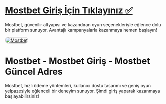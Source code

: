 # <a href="https://t2m.io/2284401">Mostbet Giriş İçin Tıklayınız ✅</a>
Mostbet, güvenilir altyapısı ve kazandıran oyun seçenekleriyle eğlence dolu bir platform sunuyor. Avantajlı kampanyalarla kazanmaya hemen başlayın!  

<a href="https://t2m.io/2284401" title="Mostbet">
    <img src="https://i.ibb.co/gtF7ptH/photo-2025-01-13-14-27-16.jpg" alt="Mostbet" style="max-width: 100%; border: 2px solid #ddd; border-radius: 10px;">
</a>  

# Mostbet - Mostbet Giriş - Mostbet Güncel Adres  
Mostbet, hızlı ödeme yöntemleri, kullanıcı dostu tasarımı ve geniş oyun yelpazesiyle eğlenceli bir deneyim sunuyor. Şimdi giriş yaparak kazanmaya başlayabilirsiniz!
